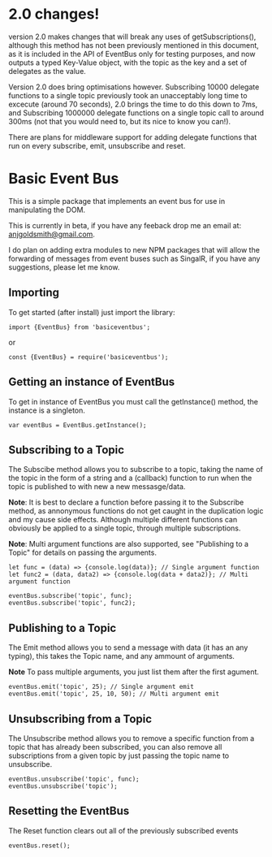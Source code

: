 # 2.0 changes!
version 2.0 makes changes that will break any uses of getSubscriptions(), although this method has not been previously mentioned in this document, as it is included in the API of EventBus only for testing purposes, and now outputs a typed Key-Value object, with the topic as the key and a set of delegates as the value.

Version 2.0 does bring optimisations however. Subscribing 10000 delegate functions to a single topic previously took an unacceptably long time to excecute (around 70 seconds), 2.0 brings the time to do this down to 7ms, and Subscribing 1000000 delegate functions on a single topic call to around 300ms (not that you would need to, but its nice to know you can!).

There are plans for middleware support for adding delegate functions that run on every subscribe, emit, unsubscribe and reset.

# Basic Event Bus

This is a simple package that implements an event bus for use in manipulating the DOM.

This is currently in beta, if you have any feeback drop me an email at: anjgoldsmith@gmail.com.

I do plan on adding extra modules to new NPM packages that will allow the forwarding of messages from event buses such as SingalR, if you have any suggestions, please let me know.

## Importing

To get started (after install) just import the library:

```
import {EventBus} from 'basiceventbus';
```

or

```
const {EventBus} = require('basiceventbus');
```

## Getting an instance of EventBus

To get in instance of EventBus you must call the getInstance() method, the instance is a singleton.

```
var eventBus = EventBus.getInstance();
```

## Subscribing to a Topic

The Subscibe method allows you to subscribe to a topic, taking the name of the topic in the form of a string and a (callback) function to run when the topic is published to with new a new messasge/data.

**Note**: It is best to declare a function before passing it to the Subscribe method, as annonymous functions do not get caught in the duplication logic and my cause side effects. Although multiple different functions can obviously be applied to a single topic, through multiple subscriptions.

**Note**: Multi argument functions are also supported, see "Publishing to a Topic" for details on passing the arguments.

```
let func = (data) => {console.log(data)}; // Single argument function
let func2 = (data, data2) => {console.log(data + data2)}; // Multi argument function

eventBus.subscribe('topic', func);
eventBus.subscribe('topic', func2);
```

## Publishing to a Topic

The Emit method allows you to send a message with data (it has an any typing), this takes the Topic name, and any ammount of arguments.

**Note** To pass multiple arguments, you just list them after the first agument.

```
eventBus.emit('topic', 25); // Single argument emit
eventBus.emit('topic', 25, 10, 50); // Multi argument emit
```

## Unsubscribing from a Topic

The Unsubscribe method allows you to remove a specific function from a topic that has already been subscribed, you can also remove all subscriptions from a given topic by just passing the topic name to unsubscribe.

```
eventBus.unsubscribe('topic', func);
eventBus.unsubscribe('topic');
```

## Resetting the EventBus

The Reset function clears out all of the previously subscribed events

```
eventBus.reset();
```

